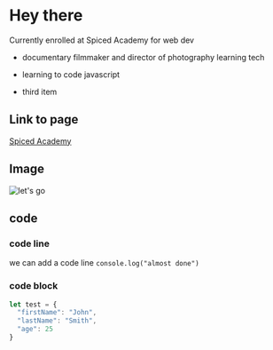 # Hey there

Currently enrolled at Spiced Academy for web dev

- documentary filmmaker and director of photography learning tech
- learning to code javascript

- third item

## Link to page
[Spiced Academy](https://www.spicedacademy.com)

## Image

![let's go](https://avatars.githubusercontent.com/u/112938202?s=200&v=4)

## code
### code line
we can add a code line `console.log("almost done")`

### code block
```js
let test = {
  "firstName": "John",
  "lastName": "Smith",
  "age": 25
}
```
